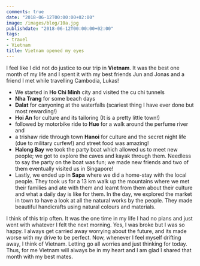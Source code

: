 ```yaml
---
comments: true
date: "2018-06-12T00:00:00+02:00"
image: /images/blog/10a.jpg
publishdate: "2018-06-12T00:00:00+02:00"
tags:
- travel
- Vietnam
title: Vietnam opened my eyes
---
```

I feel like I did not do justice to our trip in **Vietnam**. It was the best one month of my life and I spent it with my best friends Jun and Jonas and a friend I met while travelling Cambodia, Lukas! 

- We started in **Ho Chi Minh** city and visited the cu chi tunnels 
- **Nha Trang** for some beach days  
- **Dalat** for  canyoning at the waterfalls (scariest thing I have ever done but most rewarding!) 
- **Hoi An** for culture and its tailoring (It is a pretty little town!) 
- followed by motorbike ride to **Hue** for a walk around the perfume river and 
- a trishaw ride through town **Hanoi** for culture and the secret night life (due to military curfew!) and street food was amazing! 
- **Halong Bay** we took the party boat which allowed us to meet new people; we got to explore the caves and kayak through them. Needless to say the party on the boat was fun; we made new friends and two of them eventually visited us in Singapore! 
- Lastly, we ended up in **Sapa** where we did a home-stay with the local people. They took us for a 13 km walk up the mountains where we met their families and ate with them and learnt from them about their culture and what a daily day is like for them. In the day, we explored the market in town to have a look at all the natural works by the people. They made beautiful handicrafts using natural colours and materials.  

I think of this trip often. It was the one time in my life I had no plans and just went with whatever I felt the next morning. Yes, I was broke but I was so happy. I always get carried away worrying about the future, and its made worse with my drive to be perfect. Now, whenever I feel myself drifting away, I think of Vietnam. Letting go all worries and just thinking for today. Thus, for me Vietnam will always be in my heart and I am glad I shared that month with my best mates. 
